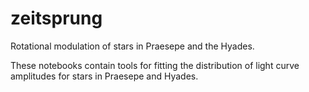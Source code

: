# zeitsprung

Rotational modulation of stars in Praesepe and the Hyades. 

These notebooks contain tools for fitting the distribution of light curve amplitudes for stars in Praesepe and Hyades. 

